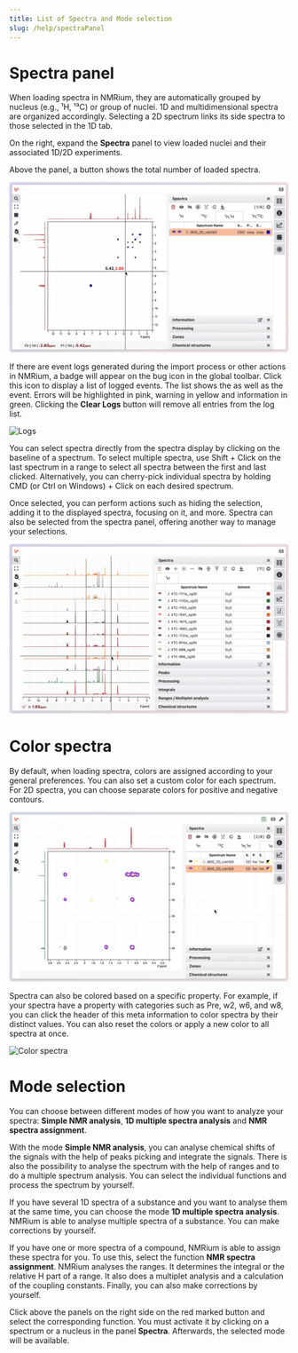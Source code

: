 ```yaml
---
title: List of Spectra and Mode selection
slug: /help/spectraPanel
---
```


# Spectra panel

When loading spectra in NMRium, they are automatically grouped by nucleus (e.g., ¹H, ¹³C) or group of nuclei. 1D and multidimensional spectra are organized accordingly. Selecting a 2D spectrum links its side spectra to those selected in the 1D tab.

On the right, expand the **Spectra** panel to view loaded nuclei and their associated 1D/2D experiments.

Above the panel, a button shows the total number of loaded spectra.

![Spectra panel](spectra.gif)

If there are event logs generated during the import process or other actions in NMRium, a badge will appear on the bug icon in the global toolbar. Click this icon to display a list of logged events. The list shows the as well as the event. Errors will be highlighted in pink, warning in yellow and information in green. Clicking the **Clear Logs** button will remove all entries from the log list.

![Logs](logs.gif)

You can select spectra directly from the spectra display by clicking on the baseline of a spectrum. To select multiple spectra, use Shift + Click on the last spectrum in a range to select all spectra between the first and last clicked. Alternatively, you can cherry-pick individual spectra by holding CMD (or Ctrl on Windows) + Click on each desired spectrum.

Once selected, you can perform actions such as hiding the selection, adding it to the displayed spectra, focusing on it, and more. Spectra can also be selected from the spectra panel, offering another way to manage your selections.

![Spectra selection](spectra-selection.gif)

# Color spectra

By default, when loading spectra, colors are assigned according to your general preferences. You can also set a custom color for each spectrum. For 2D spectra, you can choose separate colors for positive and negative contours.

![Individual colors](color-individual.gif)

Spectra can also be colored based on a specific property. For example, if your spectra have a property with categories such as Pre, w2, w6, and w8, you can click the header of this meta information to color spectra by their distinct values. You can also reset the colors or apply a new color to all spectra at once.

![Color spectra](color-spectra.gif)

# Mode selection

You can choose between different modes of how you want to analyze your spectra: **Simple NMR analysis**, **1D multiple spectra analysis** and **NMR spectra assignment**.

With the mode **Simple NMR analysis**, you can analyse chemical shifts of the signals with the help of peaks picking and integrate the signals. There is also the possibility to analyse the spectrum with the help of ranges and to do a multiple spectrum analysis. You can select the individual functions and process the spectrum by yourself.

If you have several 1D spectra of a substance and you want to analyse them at the same time, you can choose the mode **1D multiple spectra analysis**. NMRium is able to analyse multiple spectra of a substance. You can make corrections by yourself.

If you have one or more spectra of a compound, NMRium is able to assign these spectra for you. To use this, select the function **NMR spectra assignment**. NMRium analyses the ranges. It determines the integral or the relative H part of a range. It also does a multiplet analysis and a calculation of the coupling constants. Finally, you can also make corrections by yourself.

Click above the panels on the right side on the red marked button and select the corresponding function. You must activate it by clicking on a spectrum or a nucleus in the panel **Spectra**. Afterwards, the selected mode will be available.
